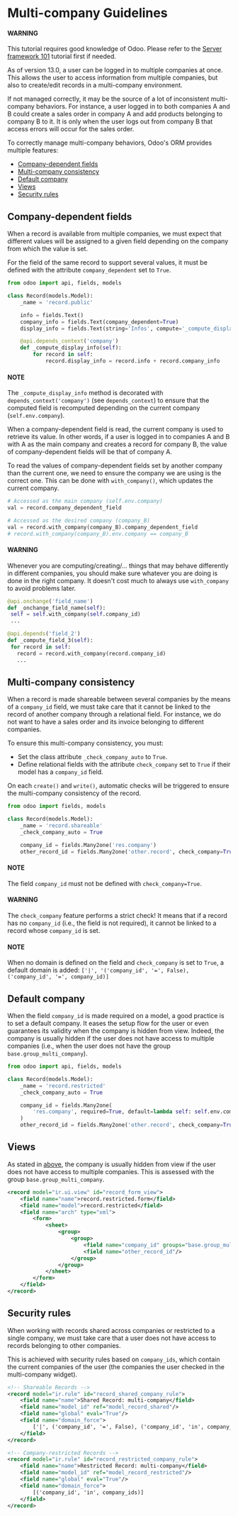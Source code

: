 <a id="reference-howtos-company"></a>

# Multi-company Guidelines

#### WARNING
This tutorial requires good knowledge of Odoo.
Please refer to the [Server framework 101](../tutorials/server_framework_101/) tutorial first if needed.

As of version 13.0, a user can be logged in to multiple companies at once. This allows the user to
access information from multiple companies, but also to create/edit records in a multi-company
environment.

If not managed correctly, it may be the source of a lot of inconsistent multi-company behaviors.
For instance, a user logged in to both companies A and B could create a sales order in company A and
add products belonging to company B to it. It is only when the user logs out from company B that
access errors will occur for the sales order.

To correctly manage multi-company behaviors, Odoo's ORM provides multiple features:

- [Company-dependent fields](#howto-company-company-dependent)
- [Multi-company consistency](#howto-company-check-company)
- [Default company](#howto-company-default-company)
- [Views](#howto-company-views)
- [Security rules](#howto-company-security)

<a id="howto-company-company-dependent"></a>

## Company-dependent fields

When a record is available from multiple companies, we must expect that different values will be
assigned to a given field depending on the company from which the value is set.

For the field of the same record to support several values, it must be defined with the attribute
`company_dependent` set to `True`.

```python
from odoo import api, fields, models

class Record(models.Model):
    _name = 'record.public'

    info = fields.Text()
    company_info = fields.Text(company_dependent=True)
    display_info = fields.Text(string='Infos', compute='_compute_display_info')

    @api.depends_context('company')
    def _compute_display_info(self):
        for record in self:
            record.display_info = record.info + record.company_info
```

#### NOTE
The `_compute_display_info` method is decorated with `depends_context('company')`
(see `depends_context`) to ensure that the computed field is recomputed
depending on the current company (`self.env.company`).

When a company-dependent field is read, the current company is used to retrieve its value. In other
words, if a user is logged in to companies A and B with A as the main company and creates a record for
company B, the value of company-dependent fields will be that of company A.

To read the values of company-dependent fields set by another company than the current one, we need
to ensure the company we are using is the correct one.  This can be done with `with_company()`,
which updates the current company.

```python
# Accessed as the main company (self.env.company)
val = record.company_dependent_field

# Accessed as the desired company (company_B)
val = record.with_company(company_B).company_dependent_field
# record.with_company(company_B).env.company == company_B
```

#### WARNING
Whenever you are computing/creating/... things that may behave differently
in different companies, you should make sure whatever you are doing is done
in the right company. It doesn't cost much to always use `with_company` to
avoid problems later.

```python
@api.onchange('field_name')
def _onchange_field_name(self):
 self = self.with_company(self.company_id)
 ...

@api.depends('field_2')
def _compute_field_3(self):
 for record in self:
   record = record.with_company(record.company_id)
   ...
```

<a id="howto-company-check-company"></a>

## Multi-company consistency

When a record is made shareable between several companies by the means of a `company_id` field, we
must take care that it cannot be linked to the record of another company through a relational field.
For instance, we do not want to have a sales order and its invoice belonging to different companies.

To ensure this multi-company consistency, you must:

* Set the class attribute `_check_company_auto` to `True`.
* Define relational fields with the attribute `check_company` set to `True` if their model has a
  `company_id` field.

On each `create()` and `write()`, automatic checks
will be triggered to ensure the multi-company consistency of the record.

```python
from odoo import fields, models

class Record(models.Model):
    _name = 'record.shareable'
    _check_company_auto = True

    company_id = fields.Many2one('res.company')
    other_record_id = fields.Many2one('other.record', check_company=True)
```

#### NOTE
The field `company_id` must not be defined with `check_company=True`.

#### WARNING
The `check_company` feature performs a strict check! It means that if a record has no
`company_id` (i.e., the field is not required), it cannot be linked to a record whose
`company_id` is set.

#### NOTE
When no domain is defined on the field and `check_company` is set to `True`, a default domain is
added: `['|', '('company_id', '=', False), ('company_id', '=', company_id)]`

<a id="howto-company-default-company"></a>

## Default company

When the field `company_id` is made required on a model, a good practice is to set a default
company. It eases the setup flow for the user or even guarantees its validity when the company is
hidden from view. Indeed, the company is usually hidden if the user does not have access to
multiple companies (i.e., when the user does not have the group `base.group_multi_company`).

```python
from odoo import api, fields, models

class Record(models.Model):
    _name = 'record.restricted'
    _check_company_auto = True

    company_id = fields.Many2one(
        'res.company', required=True, default=lambda self: self.env.company
    )
    other_record_id = fields.Many2one('other.record', check_company=True)
```

<a id="howto-company-views"></a>

## Views

As stated in [above](#howto-company-default-company), the company is usually hidden
from view if the user does not have access to multiple companies. This is assessed with the group
`base.group_multi_company`.

```xml
<record model="ir.ui.view" id="record_form_view">
    <field name="name">record.restricted.form</field>
    <field name="model">record.restricted</field>
    <field name="arch" type="xml">
        <form>
            <sheet>
                <group>
                    <group>
                        <field name="company_id" groups="base.group_multi_company"/>
                        <field name="other_record_id"/>
                    </group>
                </group>
            </sheet>
        </form>
    </field>
</record>
```

<a id="howto-company-security"></a>

## Security rules

When working with records shared across companies or restricted to a single company, we must take
care that a user does not have access to records belonging to other companies.

This is achieved with security rules based on `company_ids`, which contain the current companies of
the user (the companies the user checked in the multi-company widget).

```xml
<!-- Shareable Records -->
<record model="ir.rule" id="record_shared_company_rule">
    <field name="name">Shared Record: multi-company</field>
    <field name="model_id" ref="model_record_shared"/>
    <field name="global" eval="True"/>
    <field name="domain_force">
        ['|', ('company_id', '=', False), ('company_id', 'in', company_ids)]
    </field>
</record>
```

```xml
<!-- Company-restricted Records -->
<record model="ir.rule" id="record_restricted_company_rule">
    <field name="name">Restricted Record: multi-company</field>
    <field name="model_id" ref="model_record_restricted"/>
    <field name="global" eval="True"/>
    <field name="domain_force">
        [('company_id', 'in', company_ids)]
    </field>
</record>
```
